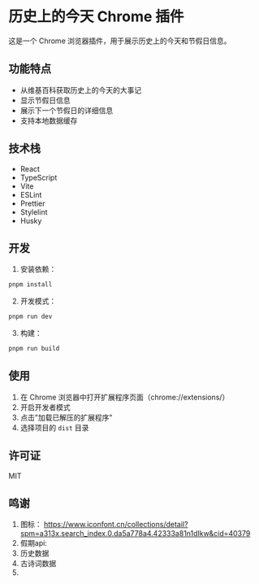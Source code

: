 # 历史上的今天 Chrome 插件

这是一个 Chrome 浏览器插件，用于展示历史上的今天和节假日信息。

## 功能特点

- 从维基百科获取历史上的今天的大事记
- 显示节假日信息
- 展示下一个节假日的详细信息
- 支持本地数据缓存

## 技术栈

- React
- TypeScript
- Vite
- ESLint
- Prettier
- Stylelint
- Husky

## 开发

1. 安装依赖：
```bash
pnpm install
```

2. 开发模式：
```bash
pnpm run dev
```

3. 构建：
```bash
pnpm run build
```

## 使用

1. 在 Chrome 浏览器中打开扩展程序页面（chrome://extensions/）
2. 开启开发者模式
3. 点击"加载已解压的扩展程序"
4. 选择项目的 `dist` 目录

## 许可证

MIT

## 鸣谢

1. 图标： https://www.iconfont.cn/collections/detail?spm=a313x.search_index.0.da5a778a4.42333a81n1dIkw&cid=40379
2. 假期api: 
3. 历史数据
4. 古诗词数据
5.  